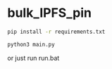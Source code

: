# bulk_IPFS_pin
 
 ```sh
 pip install -r requirements.txt
 ```
 
 ```sh
 python3 main.py
 ```
or just run run.bat
